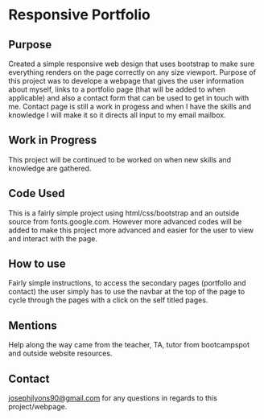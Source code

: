 # Responsive Portfolio

## Purpose
Created a simple responsive web design that uses bootstrap to make sure everything renders on the page correctly on any size viewport. Purpose of this project was to develope a webpage that gives the user information about myself, links to a portfolio page (that will be added to when applicable) and also a contact form that can be used to get in touch with me. Contact page is still a work in progess and when I have the skills and knowledge I will make it so it directs all input to my email mailbox. 

## Work in Progress
This project will be continued to be worked on when new skills and knowledge are gathered. 

## Code Used
This is a fairly simple project using html/css/bootstrap and an outside source from fonts.google.com.
However more advanced codes will be added to make this project more advanced and easier for the user to view and interact with the page. 

## How to use
Fairly simple instructions, to access the secondary pages (portfolio and contact) the user simply has to use the navbar at the top of the page to cycle through the pages with a click on the self titled pages. 

## Mentions
Help along the way came from the teacher, TA, tutor from bootcampspot and outside website resources. 

## Contact
josephjlyons90@gmail.com for any questions in regards to this project/webpage. 
